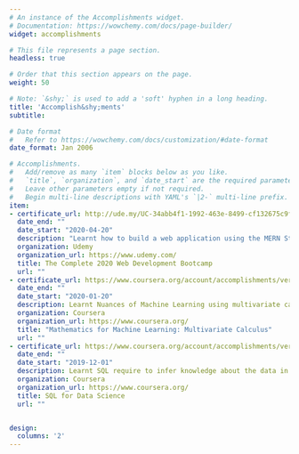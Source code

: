 ```yaml
---
# An instance of the Accomplishments widget.
# Documentation: https://wowchemy.com/docs/page-builder/
widget: accomplishments

# This file represents a page section.
headless: true

# Order that this section appears on the page.
weight: 50

# Note: `&shy;` is used to add a 'soft' hyphen in a long heading.
title: 'Accomplish&shy;ments'
subtitle:

# Date format
#   Refer to https://wowchemy.com/docs/customization/#date-format
date_format: Jan 2006

# Accomplishments.
#   Add/remove as many `item` blocks below as you like.
#   `title`, `organization`, and `date_start` are the required parameters.
#   Leave other parameters empty if not required.
#   Begin multi-line descriptions with YAML's `|2-` multi-line prefix.
item:
- certificate_url: http://ude.my/UC-34abb4f1-1992-463e-8499-cf132675c9f2
  date_end: ""
  date_start: "2020-04-20"
  description: "Learnt how to build a web application using the MERN Stack."
  organization: Udemy
  organization_url: https://www.udemy.com/
  title: The Complete 2020 Web Development Bootcamp
  url: ""
- certificate_url: https://www.coursera.org/account/accomplishments/verify/V94LTLCYAVSY
  date_end: ""
  date_start: "2020-01-20"
  description: Learnt Nuances of Machine Learning using multivariate calculus.
  organization: Coursera
  organization_url: https://www.coursera.org/
  title: "Mathematics for Machine Learning: Multivariate Calculus"
  url: ""
- certificate_url: https://www.coursera.org/account/accomplishments/verify/8Y35YM5LM845
  date_end: ""
  date_start: "2019-12-01"
  description: Learnt SQL require to infer knowledge about the data in a database.
  organization: Coursera
  organization_url: https://www.coursera.org/
  title: SQL for Data Science
  url: ""


design:
  columns: '2' 
---
```

